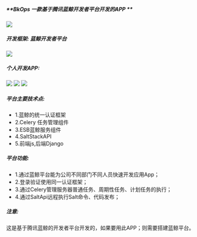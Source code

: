 ##### **BkOps 一款基于腾讯蓝鲸开发者平台开发的APP **
![](https://github.com/guomaoqiu/Blueking_Project_DevopsPlatform/raw/master/screenshots/bkops.png)

 
##### 开发框架: 蓝鲸开发者平台

![](https://github.com/guomaoqiu/Blueking_Project_DevopsPlatform/raw/master/screenshots/blueking_dev.jpeg)
##### 个人开发APP:
![](https://github.com/guomaoqiu/Blueking_Project_DevopsPlatform/raw/master/screenshots/3.jpeg)
![](https://github.com/guomaoqiu/Blueking_Project_DevopsPlatform/raw/master/screenshots/1.jpeg)
![](https://github.com/guomaoqiu/Blueking_Project_DevopsPlatform/raw/master/screenshots/2.jpeg)
##### 平台主要技术点:
* 1.蓝鲸的统一认证框架
* 2.Celery 任务管理组件
* 3.ESB蓝鲸服务组件
* 4.SaltStackAPI
* 5.前端js,后端Django

##### 平台功能:
* 1.通过蓝鲸平台能为公司不同部门不同人员快速开发应用App；
* 2.登录验证使用同一认证框架；
* 3.通过Celery管理服务器普通任务、周期性任务、计划任务的执行；
* 4.通过SaltApi远程执行Salt命令、代码发布；

##### 注意: 
这是基于腾讯蓝鲸的开发者平台开发的，如果要用此APP；则需要搭建蓝鲸平台。


